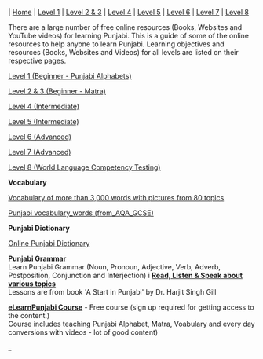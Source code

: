| [Home](https://amardeep0.github.io/learnPunjabi/) | [Level 1](https://amardeep0.github.io/learnPunjabi/Level-1_Punjabi%20Alphabets/) | [Level 2 & 3](https://amardeep0.github.io/learnPunjabi/Level_2-3_Matra/) | [Level 4](https://amardeep0.github.io/learnPunjabi/Level-4_Intermediate/) | [Level 5](https://amardeep0.github.io/learnPunjabi/Level-5_intermediate/) | [Level 6](https://amardeep0.github.io/learnPunjabi/Level-6_Advanced/) | [Level 7](https://amardeep0.github.io/learnPunjabi/Level-7_Advanced/) | [Level 8](https://amardeep0.github.io/learnPunjabi/Level-8_WorldLanguageCompetencyTesting/)
 
There are a large number of free online resources (Books, Websites and YouTube videos) for learning Punjabi. This is a guide of some of the online resources to help anyone to learn Punjabi. Learning objectives and resources (Books, Websites and Videos) for all levels are listed on their respective pages.

[Level 1 (Beginner - Punjabi Alphabets)](https://amardeep0.github.io/learnPunjabi/Level-1_Punjabi%20Alphabets/)
 
[Level 2 & 3 (Beginner - Matra)](https://amardeep0.github.io/learnPunjabi/Level_2-3_Matra/)
 
[Level 4 (Intermediate)](https://amardeep0.github.io/learnPunjabi/Level-4_Intermediate/)
 
[Level 5 (Intermediate)](https://amardeep0.github.io/learnPunjabi/Level-5_intermediate/)
 
 [Level 6 (Advanced)](https://amardeep0.github.io/learnPunjabi/Level-6_Advanced/)
 
 [Level 7 (Advanced)](https://amardeep0.github.io/learnPunjabi/Level-7_Advanced/)
 
 [Level 8 (World Language Competency Testing)](https://amardeep0.github.io/learnPunjabi/Level-8_WorldLanguageCompetencyTesting/)
 
 
 **Vocabulary**
 
[Vocabulary of more than 3,000 words with pictures from 80 topics](http://www.learnpunjabi.org/vocabulary/vocabulary1.asp?id=23)
 
[Punjabi vocabulary_words (from_AQA_GCSE)](https://amardeep0.github.io/learnPunjabi/files/Panjabi_VocabularyList_From_AQA_GCSE.pdf)
 
**Punjabi Dictionary**

[Online Punjabi Dictionary](http://dic.learnpunjabi.org/default.aspx)

**[Punjabi Grammar](http://www.learnpunjabi.org/Noun.html)**  
  Learn Punjabi Grammar (Noun, Pronoun, Adjective, Verb, Adverb, Postposition, Conjunction and Interjection) 
i
  **[Read, Listen & Speak about various topics](http://pt.learnpunjabi.org/contents.aspx)**  
  Lessons are from book 'A Start in Punjabi' by Dr. Harjit Singh Gill
  
  **[eLearnPunjabi Course](http://elearnpunjabi.com/default.aspx)** - Free course    (sign up required for getting access to the content.)  
  Course includes teaching Punjabi Alphabet, Matra, Voabulary and every day conversions with videos - lot of good content)
 







_
 
 


